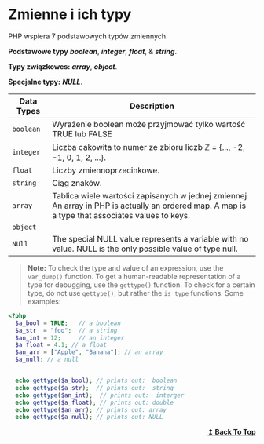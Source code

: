# Zmienne i ich typy

PHP wspiera 7 podstawowych typów zmiennych.

**Podstawowe typy** **_boolean_**, **_integer_**, **_float_**, & **_string_**.

**Typy związkowes:** **_array_**, **_object_**.

**Specjalne typy:** **_NULL_**.

Data Types | Description
------------ | -------------
`boolean` | Wyrażenie boolean może przyjmować tylko wartość TRUE lub FALSE
`integer` | Liczba cakowita to numer ze zbioru liczb ℤ = {..., -2, -1, 0, 1, 2, ...}.
`float` | Liczby zmiennoprzecinkowe.
`string` | Ciąg znaków. 
`array` | Tablica wiele wartości zapisanych w jednej zmiennej An array in PHP is actually an ordered map. A map is a type that associates values to keys.
`object` |
`NUll` | The special NULL value represents a variable with no value. NULL is the only possible value of type null.

> **Note:** To check the type and value of an expression, use the `var_dump()` function.
> To get a human-readable representation of a type for debugging, use the `gettype()` function. To check for a certain type, do not use `gettype()`, but rather the `is_type` functions. Some examples:

```php
<?php
  $a_bool = TRUE;   // a boolean
  $a_str  = "foo";  // a string
  $an_int = 12;     // an integer
  $a_float = 4.1; // a float
  $an_arr = ["Apple", "Banana"]; // an array
  $a_null; // a null


  echo gettype($a_bool); // prints out:  boolean
  echo gettype($a_str);  // prints out:  string
  echo gettype($an_int);  // prints out:  interger
  echo gettype($a_float); // prints out: double
  echo gettype($an_arr); // prints out: array
  echo gettype($a_null); // prints out: NULL
```
<p align="right">
  <a href="https://github.com/gabriel-cacayan/php-cheatsheet#table-of-contents"> 
  <strong><span>&#8613;</span> Back To Top</strong>
  </a>
</p>
